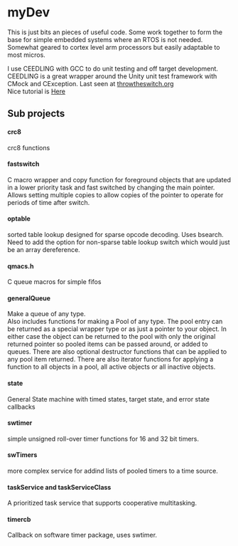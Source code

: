 # myDev
This is just bits an pieces of useful code. Some work together to form the
base for simple embedded systems where an RTOS is not needed.  Somewhat geared to
cortex level arm processors but easily adaptable to most micros.

I use CEEDLING with GCC to do unit testing and off target development.
CEEDLING is a great wrapper around the Unity unit test framework with CMock and CException.
Last seen at [throwtheswitch.org](http://www.throwtheswitch.org/ceedling/)  
Nice tutorial is [Here](https://dmitryfrank.com/articles/unit_testing_embedded_c_applications)

## Sub projects

#### crc8
crc8 functions

#### fastswitch
C macro wrapper and copy function for foreground objects that are updated
in a lower priority task and fast switched by changing the main pointer.
Allows setting multiple copies to allow copies of the pointer to operate 
for periods of time after switch.

#### optable
sorted table lookup designed for sparse opcode decoding. Uses bsearch. 
Need to add the option for non-sparse table lookup switch which would just be 
an array dereference.

####  qmacs.h
C queue macros for simple fifos

#### generalQueue
Make a queue of any type.  
Also includes functions for making a Pool of any type. The pool entry can be
returned as a special wrapper type or as just a pointer to your object. In either 
case the object can be returned to the pool with only the original returned pointer
so pooled items can be passed around, or added to queues. There are also optional 
destructor functions that can be applied to any pool item returned. There are also
iterator functions for applying a function to all objects in a pool, all active 
objects or all inactive objects.


#### state
General State machine with timed states, target state, and error state callbacks

#### swtimer
simple unsigned roll-over timer functions for 16 and 32 bit timers.

#### swTimers
more complex service for addind lists of pooled timers to a time source.

#### taskService and taskServiceClass
A prioritized task service that supports cooperative multitasking.

#### timercb
Callback on software timer package, uses swtimer.


